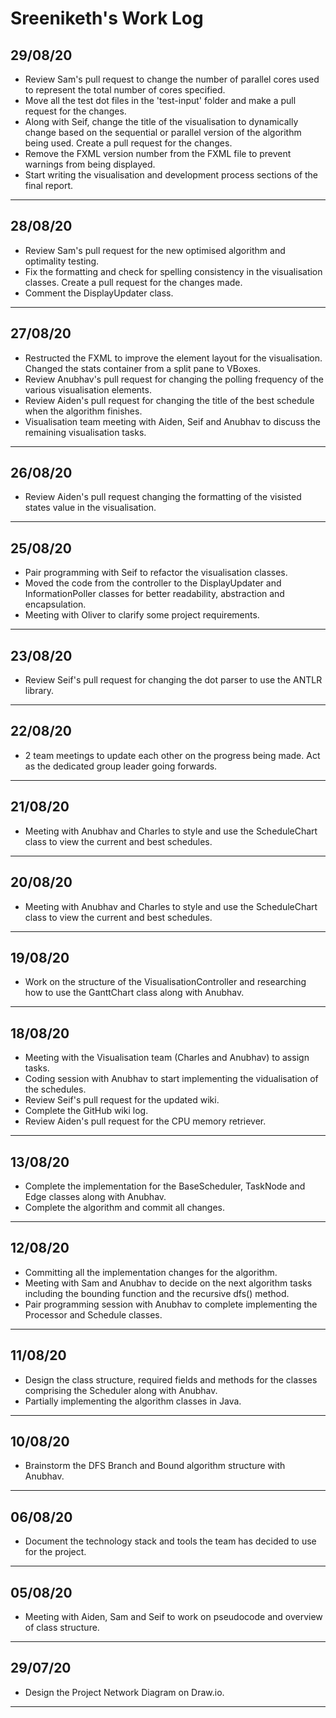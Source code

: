 # Sreeniketh's Work Log


## 29/08/20

-   Review Sam's pull request to change the number of parallel cores used to represent the total number of cores specified. 
-   Move all the test dot files in the 'test-input' folder and make a pull request for the changes.
-   Along with Seif, change the title of the visualisation to dynamically change based on the sequential or parallel version of the algorithm being used. Create a pull request for the changes. 
-   Remove the FXML version number from the FXML file to prevent warnings from being displayed. 
-   Start writing the visualisation and development process sections of the final report. 

---


## 28/08/20

-   Review Sam's pull request for the new optimised algorithm and optimality testing. 
-   Fix the formatting and check for spelling consistency in the visualisation classes. Create a pull request for the changes made. 
-   Comment the DisplayUpdater class. 

---


## 27/08/20

-   Restructed the FXML to improve the element layout for the visualisation. Changed the stats container from a split pane to VBoxes.
-   Review Anubhav's pull request for changing the polling frequency of the various visualisation elements. 
-   Review Aiden's pull request for changing the title of the best schedule when the algorithm finishes. 
-   Visualisation team meeting with Aiden, Seif and Anubhav to discuss the remaining visualisation tasks. 

---


## 26/08/20

-   Review Aiden's pull request changing the formatting of the visisted states value in the visualisation. 

---


## 25/08/20

-   Pair programming with Seif to refactor the visualisation classes. 
-   Moved the code from the controller to the DisplayUpdater and InformationPoller classes for better readability, abstraction and encapsulation. 
-   Meeting with Oliver to clarify some project requirements. 

---


## 23/08/20

-   Review Seif's pull request for changing the dot parser to use the ANTLR library. 

---


## 22/08/20

-   2 team meetings to update each other on the progress being made. Act as the dedicated group leader going forwards. 

---


## 21/08/20

-   Meeting with Anubhav and Charles to style and use the ScheduleChart class to view the current and best schedules. 

---


## 20/08/20

-   Meeting with Anubhav and Charles to style and use the ScheduleChart class to view the current and best schedules. 

---


## 19/08/20

-   Work on the structure of the VisualisationController and researching how to use the GanttChart class along with Anubhav. 

---


## 18/08/20

-   Meeting with the Visualisation team (Charles and Anubhav) to assign tasks. 
-   Coding session with Anubhav to start implementing the vidualisation of the schedules. 
-   Review Seif's pull request for the updated wiki. 
-   Complete the GitHub wiki log. 
-   Review Aiden's pull request for the CPU memory retriever. 

---


## 13/08/20

-   Complete the implementation for the BaseScheduler, TaskNode and Edge classes along with Anubhav.
-   Complete the algorithm and commit all changes. 

---


## 12/08/20

-   Committing all the implementation changes for the algorithm. 
-   Meeting with Sam and Anubhav to decide on the next algorithm tasks including the bounding function and the recursive dfs() method. 
-   Pair programming session with Anubhav to complete implementing the Processor and Schedule classes.  

---


## 11/08/20

-   Design the class structure, required fields and methods for the classes comprising the Scheduler along with Anubhav. 
-   Partially implementing the algorithm classes in Java. 

---


## 10/08/20

-   Brainstorm the DFS Branch and Bound algorithm structure with Anubhav. 

---


## 06/08/20

-   Document the technology stack and tools the team has decided to use for the project. 

---


## 05/08/20

-   Meeting with Aiden, Sam and Seif to work on pseudocode and overview of class structure.

---


## 29/07/20

-   Design the Project Network Diagram on Draw.io. 

---
